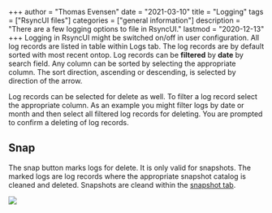 +++
author = "Thomas Evensen"
date = "2021-03-10"
title =  "Logging"
tags = ["RsyncUI files"]
categories = ["general information"]
description = "There are a few logging options to file in RsyncUI."
lastmod = "2020-12-13"
+++
Logging in RsyncUI might be switched on/off in user configuration. All log records are listed in table within Logs tab. The log records are by default sorted with most recent ontop. Log records can be **filtered** by **date** by search field. Any column can be sorted by selecting the appropriate column. The sort direction, ascending or descending, is selected by direction of the arrow.

Log records can be selected for delete as well. To filter a log record select the appropriate column. As an example you might filter logs by date or month and then select all filtered log records for deleting. You are prompted to confirm a deleting of log records.

## Snap

The snap button marks logs for delete. It is only valid for snapshots. The marked logs are log records where the appropriate snapshot catalog is cleaned and deleted. Snapshots are cleand within the [snapshot tab](/post/snapshots/).

![](/images/RsyncUI/master/logging/logs.png)
